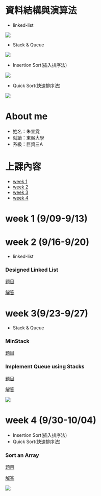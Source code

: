 # 資料結構與演算法
 * linked-list
  
  ![](/image/linked-list.png)
 
 * Stack & Queue
 
  ![](image/%20%20Stack%20&%20Queue%20.png)
  
 * Insertion Sort(插入排序法)
 
  ![](/image/Insertion%20Sort.png)
 
 * Quick Sort(快速排序法) 
 
  ![](image/Quick%20Sort.png)
 
# About me
 * 姓名：朱宣霓
 * 就讀：東吳大學
 * 系級：巨資三A

# 上課內容
- [week 1](#week-1)
- [week 2](#week-2)
- [week 3](#week-3)
- [week 4](#week-4)
# week 1 (9/09-9/13)

# week 2 (9/16-9/20)
* linked-list
### Designed Linked List  
[題目](https://leetcode.com/problems/design-linked-list/)

[解答](https://github.com/pignini/as/blob/master/code/linked-list)

# week 3(9/23-9/27)
* Stack & Queue
### MinStack 
[題目](https://leetcode.com/problems/min-stack/)

### Implement Queue using Stacks 
[題目](https://leetcode.com/problems/implement-queue-using-stacks/)

[解答](https://github.com/pignini/as/blob/master/code/Implement%20Queue%20using%20Stacks.py)

![](/image/Implement%20Queue%20using%20Stacks.png)

# week 4 (9/30-10/04)
* Insertion Sort(插入排序法)
* Quick Sort(快速排序法)
### Sort an Array
[題目](https://leetcode.com/problems/sort-an-array/submissions/)

[解答](https://github.com/pignini/as/blob/master/code/Sort%20an%20Array.py)

![](/image/sort%20an%20array.png)
